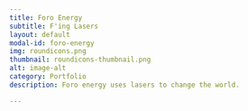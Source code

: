 ```yaml
---
title: Foro Energy
subtitle: F'ing Lasers
layout: default
modal-id: foro-energy
img: roundicons.png
thumbnail: roundicons-thumbnail.png
alt: image-alt
category: Portfolio
description: Foro energy uses lasers to change the world.

---
```

